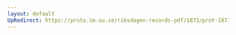 ```yaml
---
layout: default
UpRedirect: https://pruto.im.uu.se/riksdagen-records-pdf/1873/prot-1873--fk--326.pdf
---
```


